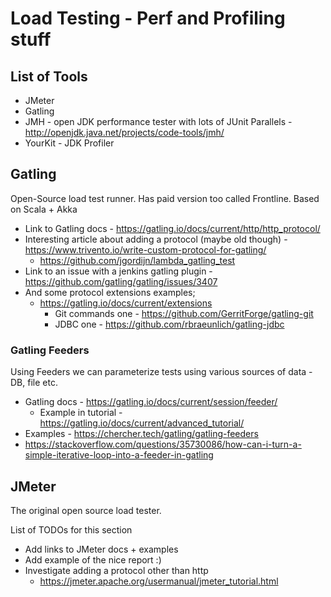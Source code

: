 # Load Testing - Perf and Profiling stuff

## List of Tools

- JMeter
- Gatling
- JMH - open JDK performance tester with lots of JUnit Parallels -
    <http://openjdk.java.net/projects/code-tools/jmh/>
- YourKit - JDK Profiler

## Gatling

Open-Source load test runner. Has paid version too called Frontline.
Based on Scala + Akka

- Link to Gatling docs -
    <https://gatling.io/docs/current/http/http_protocol/>
- Interesting article about adding a protocol (maybe old though) -
    <https://www.trivento.io/write-custom-protocol-for-gatling/>
  - <https://github.com/jgordijn/lambda_gatling_test>
- Link to an issue with a jenkins gatling plugin -
    <https://github.com/gatling/gatling/issues/3407>
- And some protocol extensions examples;
  - <https://gatling.io/docs/current/extensions>
    - Git commands one - <https://github.com/GerritForge/gatling-git> 
    - JDBC one - <https://github.com/rbraeunlich/gatling-jdbc>

### Gatling Feeders

Using Feeders we can parameterize tests using various sources of data - DB, file etc.

- Gatling docs - <https://gatling.io/docs/current/session/feeder/>
  - Example in tutorial - <https://gatling.io/docs/current/advanced_tutorial/>
- Examples - <https://chercher.tech/gatling/gatling-feeders>
- <https://stackoverflow.com/questions/35730086/how-can-i-turn-a-simple-iterative-loop-into-a-feeder-in-gatling>

## JMeter

The original open source load tester.

List of TODOs for this section

- Add links to JMeter docs + examples
- Add example of the nice report :)
- Investigate adding a protocol other than http
  - <https://jmeter.apache.org/usermanual/jmeter_tutorial.html>
